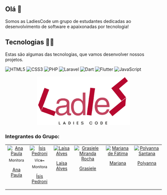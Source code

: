 ## Olá 👋

Somos as LadiesCode um grupo de estudantes dedicadas ao desenvolvimento de software e apaixonadas por tecnologia!



## Tecnologias 👩‍💻

Estas são algumas das tecnologias, que vamos desenvolver nossos projetos.

![HTML5](https://img.shields.io/badge/-HTML5-E34F26?style=for-square&logo=html5&logoColor=white)
![CSS3](https://img.shields.io/badge/-CSS3-1572B6?style=for-square&logo=css3)
![PHP](https://img.shields.io/badge/PHP-777BB4?style=for-square&logo=spring&logoColor=white)
![Laravel](https://img.shields.io/badge/Laravel-FF2D20?style=for-square&logo=spring&logo=laravel&logoColor=white)
![Dart](https://img.shields.io/badge/Dart-0175C2?style=for-square&logo=dart&logoColor=white)
![Flutter](https://img.shields.io/badge/Flutter-02569B?style=for-square&logo=flutter&logoColor=white)
![JavaScript](https://img.shields.io/badge/-JavaScript-black?style=for-square&logo=javascript)



<div align="center">
  <img src="imagens/LogoLadiesCode.png" width="300px" />   
</div>



### Integrantes do Grupo:

<table>
  <tbody>
    <tr>
      <td align="center" valign="top">  <a href="https://github.com/anapaulaguimaraes"> <img src="https://avatars.githubusercontent.com/u/88399527?v=4" width="115" alt="Ana Paula"/>
          <br /> <sub>Monitora</sub> <p>Ana Paula</p> </a>
      </td>
	<td align="center" valign="top">  <a href="https://github.com/IsisPedroni"> <img src="https://lh3.googleusercontent.com/a/AAcHTtfOjLexK5MC9yJni8MpkkcQdAwOhzTiHYw4P56g4Me-4eY=s288-c-no" width="115" alt="Ísis Pedroni"/>
          <br /> <sub>Vice-Monitora</sub> <p>Ísis Pedroni</p> </a>
      </td>
	<td align="center" valign="top">  <a href="https://github.com/laisa-alves"> <img src="https://avatars.githubusercontent.com/u/124175402?v=4" width="115" alt="Laísa Alves"/>
          <br /> <p>Laísa Alves</p> </a>
      </td>
	<td align="center" valign="top">  <a href="https://github.com/GrasieleRocha"> <img src="https://avatars.githubusercontent.com/u/104076058?v=4" width="115" alt="Grasiele Miranda Rocha"/>
          <br /> <p>Grasiele</p> </a>
      </td>
	<td align="center" valign="top">  <a href="https://github.com/marianadefatima"> <img src="https://media.licdn.com/dms/image/C5603AQG9hobE51dOSw/profile-displayphoto-shrink_800_800/0/1644498366716?e=1698883200&v=beta&t=dJ6NoQvv8NnYUNTXlVRB7Zm5pRNb8pHTUKtTLd-TmIg" width="115" alt="Mariana de Fátima"/>
          <br /> <p>Mariana</p> </a>
      </td>
	    <td align="center" valign="top">  <a href="https://github.com/polysaantana"> <img src="https://avatars.githubusercontent.com/u/138715912?v=4" width="115" alt="Polyanna Santana"/>
          <br /> <p>Polyanna</p> </a>
      </td>
      </td>
    </tr>
  </tbody>
</table>
